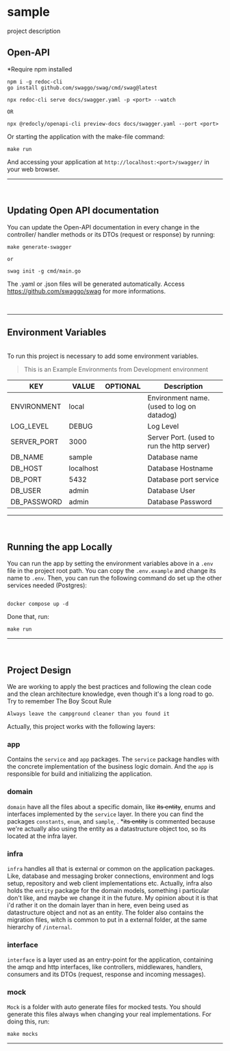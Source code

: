 # sample

project description
## Open-API

\*Require npm installed

```
npm i -g redoc-cli
go install github.com/swaggo/swag/cmd/swag@latest

npx redoc-cli serve docs/swagger.yaml -p <port> --watch

OR

npx @redocly/openapi-cli preview-docs docs/swagger.yaml --port <port>
```

Or starting the application with the make-file command:

```
make run
```

And accessing your application at `http://localhost:<port>/swagger/` in your web browser.

---

<br>

## Updating Open API documentation

You can update the Open-API documentation in every change in the controller/ handler methods or its DTOs (request or response) by running:

```
make generate-swagger

or

swag init -g cmd/main.go
```

The .yaml or .json files will be generated automatically.
Access https://github.com/swaggo/swag for more informations.

<br>

---

## Environment Variables

<br>
To run this project is necessary to add some environment variables.

<br>

> This is an Example Environments from Development environment

| KEY                                      | VALUE                                            | OPTIONAL | Description                                |
| ---------------------------------------- | ------------------------------------------------ | -------- | ------------------------------------------ |
| ENVIRONMENT                              | local                                            |          | Environment name. (used to log on datadog) |
| LOG_LEVEL                                | DEBUG                                            |          | Log Level                                  |
| SERVER_PORT                              | 3000                                             |          | Server Port. (used to run the http server) |
| DB_NAME                                  | sample                                           |          | Database name                              |
| DB_HOST                                  | localhost                                        |          | Database Hostname                          |
| DB_PORT                                  | 5432                                             |          | Database port service                      |
| DB_USER                                  | admin                                            |          | Database User                              |
| DB_PASSWORD                              | admin                                            |          | Database Password                          |

---

<br>

## Running the app Locally

You can run the app by setting the environment variables above in a `.env` file in the project root path. You can copy the `.env.example` and change its name to `.env`. Then, you can run the following command do set up the other services needed (Postgres):

```

docker compose up -d

```

Done that, run:

```
make run
```

---

<br>

## Project Design

We are working to apply the best practices and following the clean code and the clean architecture knowledge, even though it's a long road to go.
Try to remember The Boy Scout Rule

```
Always leave the campground cleaner than you found it
```

Actually, this project works with the following layers:

### app

Contains the `service` and `app` packages. The `service` package handles with the concrete implementation of the business logic domain. And the `app` is responsible for build and initializing the application.

### domain

`domain` have all the files about a specific domain, like <s>its entity</s>, enums and interfaces implemented by the `service` layer. In there you can find the packages `constants`, `enum`, and `sample`, . \*<s>its entity</s> is commented because we're actually also using the entity as a datastructure object too, so its located at the infra layer.

### infra

`infra` handles all that is external or common on the application packages. Like, database and messaging broker connections, environment and logs setup, repository and web client implementations etc. Actually, infra also holds the `entity` package for the domain models, something i particular don't like, and maybe we change it in the future. My opinion about it is that i'd rather it on the domain layer than in here, even being used as datastructure object and not as an entity. The folder also contains the migration files, witch is common to put in a external folder, at the same hierarchy of `/internal`.

### interface

`interface` is a layer used as an entry-point for the application, containing the amqp and http interfaces, like controllers, middlewares, handlers, consumers and its DTOs (request, response and incoming messages).

### mock

`Mock` is a folder with auto generate files for mocked tests.
You should generate this files always when changing your real implementations. For doing this, run:

```
make mocks
```

---

<br>
